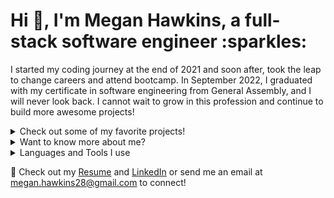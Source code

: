 <h1> Hi 👋, I'm Megan Hawkins, a full-stack software engineer :sparkles: </h1>

I started my coding journey at the end of 2021 and soon after, took the leap to change careers and attend bootcamp. In September 2022, I graduated with my certificate in software engineering from General Assembly, and I will never look back. I cannot wait to grow in this profession and continue to build more awesome projects! 


<details>
  <summary> Check out some of my favorite projects! </summary>
  <br>
  <table bordercolor="#66b2b2">
  <tr>
     <td width="33%" valign="top">
      <h3>PinIt :pushpin:</h3>
        <br />
        <p><a href="https://github.com/Mhawkins28/PinIt-Frontend">Repo</a>
        <br />
            <img src="https://media.giphy.com/media/PRtLcJGaijlZJrj8qY/giphy.gif" width="100%" alt="PinIt"/>
        </a>
       <p> <br><br><br>A full-stack MERN, social app where users can see a map consisting of people’s favorite places. These places are pins that users can select and add to their profile. Pins are categorized by cities, so users will have profile pages that list their pins.  </p>
    </td>
    <td width="33%" valign="top">
      <h3>Board Game Strategist :game_die:</h3>
        <br />
        <p><a href="https://github.com/Mhawkins28/BoardGame_App">Repo</a> | <a href="https://boardgame-tracker-226c45dc8181.herokuapp.com/">Live App</a></p>
        <br />
            <img src="https://media.giphy.com/media/94qPTyXQNGrjgya2jH/giphy.gif" width="100%" alt="PinIt"/>
        </a>
       <p> A full-stack app that allows the user to store all the boardgames in their collection so that they can keep track of them and be ready for any game night or party. There's flexibility to create, edit, or delete games, making this application unique to each user!</p>
    </td>
  </tr>
   <tr>
    <td width="33%" valign="top">
      <h3>Flashcard App </h3>
        <br />
        <p><a href="https://github.com/Mhawkins28/Flashcard-App">Repo</a> | <a href="https://mhawkins28.github.io/Flashcard-App/start.html">Live App</a></p>
        <br />
            <img src="https://media.giphy.com/media/oRbtahsjAgGlioPB6L/giphy.gif" width="100%" alt="Map It!"/>
        <p>A static, frontend flashcard application to assist people with learning and memorizing concepts of a subject, or a set of subjects. This is the beginning of my coding career, and the first app I created.</p>
  </tr>
</table>
<br>
  </details>
  
  <details>
  <summary>Want to know more about me?</summary><br>
  
  
- 🌍 I'm based in Queens, New York 
- ⚖️ I worked as a lawyer for 2 years before I changed careers 
- 🔭 I’m currently working on [LearnThai](https://github.com/Mhawkins28/LearnThai-CLIENT), a MERN app to help learn Thai and keep track of my progress!
- 🌱 I’m currently learning more about frameworks such as **Next.js**, and I'm also digging more into **Typescript**

<h4 align="left">My Github Stats</h4>

<p><img src="https://github-readme-stats.vercel.app/api/top-langs?username=mhawkins28&show_icons=true&locale=en&layout=compact&title_color=1e3a8a&text_color=FFFFFF&bg_color=0891b2&bg&hide_border=true&show_icons=true" alt="mhawkins28" /></p>
</details>


<details>
  <summary>Languages and Tools I use</summary><br>
  
<p align="left"> <a href="https://developer.mozilla.org/en-US/docs/Web/JavaScript" target="_blank" rel="noreferrer"> <img src="https://raw.githubusercontent.com/devicons/devicon/master/icons/javascript/javascript-original.svg" alt="javascript" width="40" height="40"/><a href="https://www.typescriptlang.org/" target="_blank" rel="noreferrer">  <img src="https://raw.githubusercontent.com/devicons/devicon/master/icons/typescript/typescript-original.svg" alt="typescript" width="40" height="40"/> </a> <a href="https://www.w3.org/html/" target="_blank" rel="noreferrer">  <img src="https://raw.githubusercontent.com/devicons/devicon/master/icons/html5/html5-original-wordmark.svg" alt="html5" width="40" height="40"/>  </a> <a href="https://reactjs.org/" target="_blank" rel="noreferrer"> <img src="https://raw.githubusercontent.com/devicons/devicon/master/icons/react/react-original-wordmark.svg" alt="react" width="40" height="40"/>  </a> <a href="https://redux.js.org" target="_blank" rel="noreferrer"> <img src="https://raw.githubusercontent.com/devicons/devicon/master/icons/redux/redux-original.svg" alt="redux" width="40" height="40"/>  </a> <a href="https://reactnative.dev/" target="_blank" rel="noreferrer"> <img src="https://reactnative.dev/img/header_logo.svg" alt="reactnative" width="40" height="40"/>  </a> <a href="https://www.w3schools.com/css/" target="_blank" rel="noreferrer"> <img src="https://raw.githubusercontent.com/devicons/devicon/master/icons/css3/css3-original-wordmark.svg" alt="css3" width="40" height="40"/> </a> <a href="https://sass-lang.com" target="_blank" rel="noreferrer">  <img src="https://raw.githubusercontent.com/devicons/devicon/master/icons/sass/sass-original.svg" alt="sass" width="40" height="40"/> </a> <a href="https://getbootstrap.com" target="_blank" rel="noreferrer"> <img src="https://raw.githubusercontent.com/devicons/devicon/master/icons/bootstrap/bootstrap-plain-wordmark.svg" alt="bootstrap" width="40" height="40"/>  </a> <a href="https://materializecss.com/" target="_blank" rel="noreferrer"> <img src="https://raw.githubusercontent.com/prplx/svg-logos/5585531d45d294869c4eaab4d7cf2e9c167710a9/svg/materialize.svg" alt="materialize" width="40" height="40"/> </a>

<a href="https://expressjs.com" target="_blank" rel="noreferrer"> <img src="https://raw.githubusercontent.com/devicons/devicon/master/icons/express/express-original-wordmark.svg" alt="express" width="40" height="40"/> </a> <a href="https://nodejs.org" target="_blank" rel="noreferrer"> <img src="https://raw.githubusercontent.com/devicons/devicon/master/icons/nodejs/nodejs-original-wordmark.svg" alt="nodejs" width="40" height="40"/> </a> <a href="https://www.mongodb.com/" target="_blank" rel="noreferrer"> <img src="https://raw.githubusercontent.com/devicons/devicon/master/icons/mongodb/mongodb-original-wordmark.svg" alt="mongodb" width="40" height="40"/> </a> <a href="https://www.postgresql.org" target="_blank" rel="noreferrer"> <img src="https://raw.githubusercontent.com/devicons/devicon/master/icons/postgresql/postgresql-original-wordmark.svg" alt="postgresql" width="40" height="40"/> </a>  <a href="https://www.python.org" target="_blank" rel="noreferrer"> <img src="https://raw.githubusercontent.com/devicons/devicon/master/icons/python/python-original.svg" alt="python" width="40" height="40"/> </a>

<a href="https://heroku.com" target="_blank" rel="noreferrer"> <img src="https://www.vectorlogo.zone/logos/heroku/heroku-icon.svg" alt="heroku" width="40" height="40"/> </a> <a href="https://postman.com" target="_blank" rel="noreferrer"> <img src="https://www.vectorlogo.zone/logos/getpostman/getpostman-icon.svg" alt="postman" width="40" height="40"/> </a> <a href="https://git-scm.com/" target="_blank" rel="noreferrer"> <img src="https://www.vectorlogo.zone/logos/git-scm/git-scm-icon.svg" alt="git" width="40" height="40"/> </a> <a href="https://www.figma.com/" target="_blank" rel="noreferrer"> <img src="https://www.vectorlogo.zone/logos/figma/figma-icon.svg" alt="figma" width="40" height="40"/> </a> 
<a href="https://www.sketch.com/" target="_blank" rel="noreferrer"> <img src="https://www.vectorlogo.zone/logos/sketchapp/sketchapp-icon.svg" alt="sketch" width="40" height="40"/> </a> 
 </p>

</details>

📄 Check out my [Resume](https://mhawkins28.github.io/Resume/) and [LinkedIn](https://www.linkedin.com/in/mhawkins28/) or send me an email at megan.hawkins28@gmail.com to connect!

